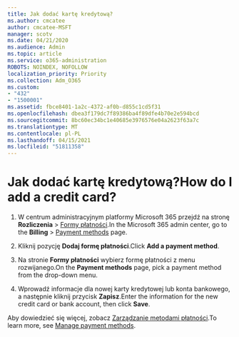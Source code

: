 ```yaml
---
title: Jak dodać kartę kredytową?
ms.author: cmcatee
author: cmcatee-MSFT
manager: scotv
ms.date: 04/21/2020
ms.audience: Admin
ms.topic: article
ms.service: o365-administration
ROBOTS: NOINDEX, NOFOLLOW
localization_priority: Priority
ms.collection: Adm_O365
ms.custom:
- "432"
- "1500001"
ms.assetid: fbce8401-1a2c-4372-af0b-d855c1cd5f31
ms.openlocfilehash: dbea3f179dc7f89386ba4f89dfe4b70e2e594bcd
ms.sourcegitcommit: 8bc60ec34bc1e40685e3976576e04a2623f63a7c
ms.translationtype: MT
ms.contentlocale: pl-PL
ms.lasthandoff: 04/15/2021
ms.locfileid: "51811358"
---
```

# <a name="how-do-i-add-a-credit-card"></a><span data-ttu-id="4fb13-102">Jak dodać kartę kredytową?</span><span class="sxs-lookup"><span data-stu-id="4fb13-102">How do I add a credit card?</span></span>

1. <span data-ttu-id="4fb13-103">W centrum administracyjnym platformy Microsoft 365 przejdź na stronę **Rozliczenia** \> [Formy płatności](https://go.microsoft.com/fwlink/p/?linkid=2018806).</span><span class="sxs-lookup"><span data-stu-id="4fb13-103">In the Microsoft 365 admin center, go to the **Billing** \> [Payment methods](https://go.microsoft.com/fwlink/p/?linkid=2018806) page.</span></span>

2. <span data-ttu-id="4fb13-104">Kliknij pozycję **Dodaj formę płatności**.</span><span class="sxs-lookup"><span data-stu-id="4fb13-104">Click **Add a payment method**.</span></span>

3. <span data-ttu-id="4fb13-105">Na stronie **Formy płatności** wybierz formę płatności z menu rozwijanego.</span><span class="sxs-lookup"><span data-stu-id="4fb13-105">On the **Payment methods** page, pick a payment method from the drop-down menu.</span></span>

4. <span data-ttu-id="4fb13-106">Wprowadź informacje dla nowej karty kredytowej lub konta bankowego, a następnie kliknij przycisk **Zapisz**.</span><span class="sxs-lookup"><span data-stu-id="4fb13-106">Enter the information for the new credit card or bank account, then click **Save**.</span></span>

<span data-ttu-id="4fb13-107">Aby dowiedzieć się więcej, zobacz [Zarządzanie metodami płatności](https://docs.microsoft.com/microsoft-365/commerce/billing-and-payments/manage-payment-methods).</span><span class="sxs-lookup"><span data-stu-id="4fb13-107">To learn more, see [Manage payment methods](https://docs.microsoft.com/microsoft-365/commerce/billing-and-payments/manage-payment-methods).</span></span>
